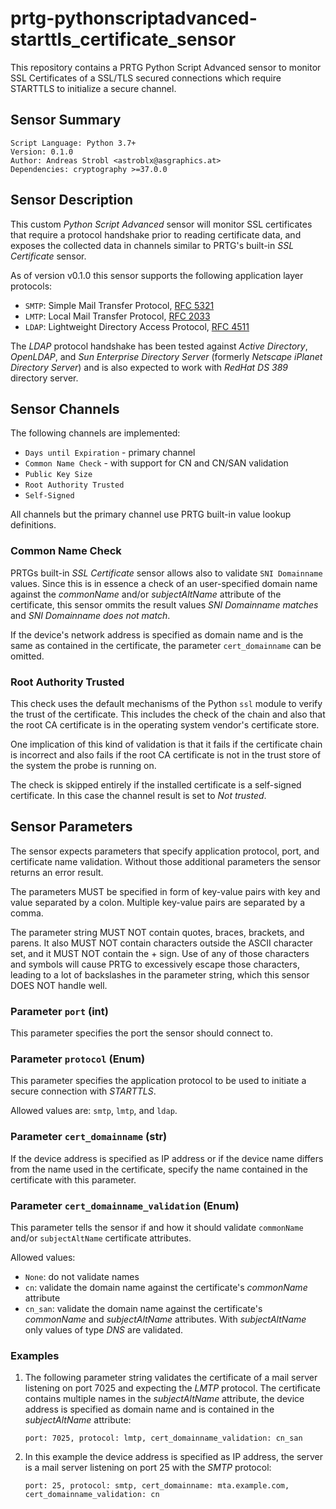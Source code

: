 # prtg-pythonscriptadvanced-starttls_certificate_sensor

This repository contains a PRTG Python Script Advanced sensor to monitor SSL Certificates of a SSL/TLS secured connections which require STARTTLS to initialize a secure channel.

## Sensor Summary

    Script Language: Python 3.7+
    Version: 0.1.0
    Author: Andreas Strobl <astroblx@asgraphics.at>
    Dependencies: cryptography >=37.0.0

## Sensor Description

This custom _Python Script Advanced_ sensor will monitor SSL certificates that require a protocol handshake prior to reading certificate data, and exposes the collected data in channels similar to PRTG's built-in _SSL Certificate_ sensor.

As of version v0.1.0 this sensor supports the following application layer protocols:

* `SMTP`: Simple Mail Transfer Protocol, [RFC 5321](https://www.rfc-editor.org/rfc/rfc5321)
* `LMTP`: Local Mail Transfer Protocol, [RFC 2033](https://datatracker.ietf.org/doc/html/rfc2033)
* `LDAP`: Lightweight Directory Access Protocol, [RFC 4511](https://datatracker.ietf.org/doc/html/rfc4511)

The _LDAP_ protocol handshake has been tested against _Active Directory_, _OpenLDAP_, and _Sun Enterprise Directory Server_ (formerly _Netscape iPlanet Directory Server_) and is also expected to work with _RedHat DS 389_ directory server.

## Sensor Channels

The following channels are implemented:

* `Days until Expiration` - primary channel
* `Common Name Check` - with support for CN and CN/SAN validation
* `Public Key Size`
* `Root Authority Trusted`
* `Self-Signed`

All channels but the primary channel use PRTG built-in value lookup definitions.

### Common Name Check

PRTGs built-in _SSL Certificate_ sensor allows also to validate `SNI Domainname` values. Since this is in essence a check of an user-specified domain name against the _commonName_ and/or _subjectAltName_ attribute of the certificate, this sensor ommits the result values _SNI Domainname matches_ and _SNI Domainname does not match_.

If the device's network address is specified as domain name and is the same as contained in the certificate, the parameter `cert_domainname` can be omitted.

### Root Authority Trusted

This check uses the default mechanisms of the Python `ssl` module to verify the trust of the certificate. This includes the check of the chain and also that the root CA certificate is in the operating system vendor's certificate store.

One implication of this kind of validation is that it fails if the certificate chain is incorrect and also fails if the root CA certificate is not in the trust store of the system the probe is running on.

The check is skipped entirely if the installed certificate is a self-signed certificate. In this case the channel result is set to _Not trusted_.

## Sensor Parameters

The sensor expects parameters that specify application protocol, port, and certificate name validation. Without those additional parameters the sensor returns an error result.

The parameters MUST be specified in form of key-value pairs with key and value separated by a colon. Multiple key-value pairs are separated by a comma.

The parameter string MUST NOT contain quotes, braces, brackets, and parens. It also MUST NOT contain characters outside the ASCII character set, and it MUST NOT contain the + sign. Use of any of those characters and symbols will cause PRTG to excessively escape those characters, leading to a lot of backslashes in the parameter string, which this sensor DOES NOT handle well.

### Parameter `port` (int)

This parameter specifies the port the sensor should connect to.

### Parameter `protocol` (Enum)

This parameter specifies the application protocol to be used to initiate a secure connection with _STARTTLS_.

Allowed values are: `smtp`, `lmtp`, and `ldap`.

### Parameter `cert_domainname` (str)

If the device address is specified as IP address or if the device name differs from the name used in the certificate, specify the name contained in the certificate with this parameter.

### Parameter `cert_domainname_validation` (Enum)

This parameter tells the sensor if and how it should validate `commonName` and/or `subjectAltName` certificate attributes.

Allowed values:

* `None`: do not validate names
* `cn`: validate the domain name against the certificate's _commonName_ attribute
* `cn_san`: validate the domain name against the certificate's _commonName_ and _subjectAltName_ attributes. With _subjectAltName_ only values of type _DNS_ are validated.

### Examples

1. The following parameter string validates the certificate of a mail server listening on port 7025 and expecting the _LMTP_ protocol. The certificate contains multiple names in the _subjectAltName_ attribute, the device address is specified as domain name and is contained in the _subjectAltName_ attribute:

    `port: 7025, protocol: lmtp, cert_domainname_validation: cn_san`

1. In this example the device address is specified as IP address, the server is a mail server listening on port 25 with the _SMTP_ protocol:

    `port: 25, protocol: smtp, cert_domainname: mta.example.com, cert_domainname_validation: cn`
